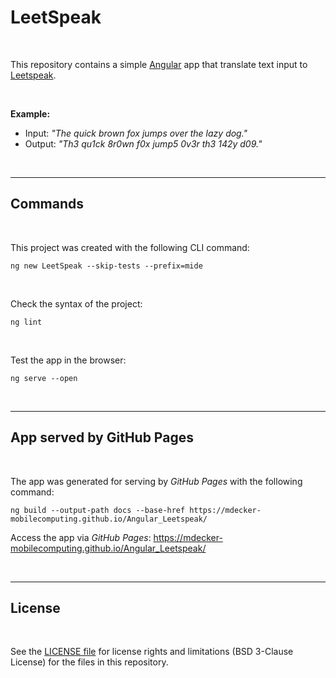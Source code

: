 # LeetSpeak #

<br>

This repository contains a simple [Angular](https://angular.io/) app that translate text input to [Leetspeak](https://en.wikipedia.org/wiki/Leet).

<br>

**Example:**
* Input:  *"The quick brown fox jumps over the lazy dog."*
* Output: *"Th3 qu1ck 8r0wn f0x jump5 0v3r th3 142y d09."*

<br>

----

## Commands ##

<br>

This project was created with the following CLI command:
```
ng new LeetSpeak --skip-tests --prefix=mide
```

<br>

Check the syntax of the project:
```
ng lint
```

<br>

Test the app in the browser:
```
ng serve --open
```

<br>

----

## App served by GitHub Pages ##


<br>

The app was generated for serving by *GitHub Pages* with the following command:
```
ng build --output-path docs --base-href https://mdecker-mobilecomputing.github.io/Angular_Leetspeak/
```

Access the app via *GitHub Pages*: https://mdecker-mobilecomputing.github.io/Angular_Leetspeak/

<br>

----

## License ##

<br>

See the [LICENSE file](LICENSE.md) for license rights and limitations (BSD 3-Clause License) for the files in this repository.

<br>
